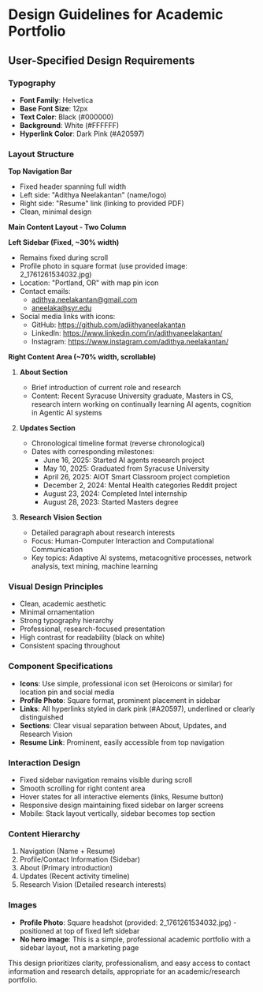 # Design Guidelines for Academic Portfolio

## User-Specified Design Requirements

### Typography
- **Font Family**: Helvetica
- **Base Font Size**: 12px
- **Text Color**: Black (#000000)
- **Background**: White (#FFFFFF)
- **Hyperlink Color**: Dark Pink (#A20597)

### Layout Structure

**Top Navigation Bar**
- Fixed header spanning full width
- Left side: "Adithya Neelakantan" (name/logo)
- Right side: "Resume" link (linking to provided PDF)
- Clean, minimal design

**Main Content Layout - Two Column**

**Left Sidebar (Fixed, ~30% width)**
- Remains fixed during scroll
- Profile photo in square format (use provided image: 2_1761261534032.jpg)
- Location: "Portland, OR" with map pin icon
- Contact emails:
  - adithya.neelakantan@gmail.com
  - aneelaka@syr.edu
- Social media links with icons:
  - GitHub: https://github.com/adiithyaneelakantan
  - LinkedIn: https://www.linkedin.com/in/adithyaneelakantan/
  - Instagram: https://www.instagram.com/adithya.neelakantan/

**Right Content Area (~70% width, scrollable)**

1. **About Section**
   - Brief introduction of current role and research
   - Content: Recent Syracuse University graduate, Masters in CS, research intern working on continually learning AI agents, cognition in Agentic AI systems

2. **Updates Section**
   - Chronological timeline format (reverse chronological)
   - Dates with corresponding milestones:
     - June 16, 2025: Started AI agents research project
     - May 10, 2025: Graduated from Syracuse University
     - April 26, 2025: AIOT Smart Classroom project completion
     - December 2, 2024: Mental Health categories Reddit project
     - August 23, 2024: Completed Intel internship
     - August 28, 2023: Started Masters degree

3. **Research Vision Section**
   - Detailed paragraph about research interests
   - Focus: Human-Computer Interaction and Computational Communication
   - Key topics: Adaptive AI systems, metacognitive processes, network analysis, text mining, machine learning

### Visual Design Principles
- Clean, academic aesthetic
- Minimal ornamentation
- Strong typography hierarchy
- Professional, research-focused presentation
- High contrast for readability (black on white)
- Consistent spacing throughout

### Component Specifications
- **Icons**: Use simple, professional icon set (Heroicons or similar) for location pin and social media
- **Profile Photo**: Square format, prominent placement in sidebar
- **Links**: All hyperlinks styled in dark pink (#A20597), underlined or clearly distinguished
- **Sections**: Clear visual separation between About, Updates, and Research Vision
- **Resume Link**: Prominent, easily accessible from top navigation

### Interaction Design
- Fixed sidebar navigation remains visible during scroll
- Smooth scrolling for right content area
- Hover states for all interactive elements (links, Resume button)
- Responsive design maintaining fixed sidebar on larger screens
- Mobile: Stack layout vertically, sidebar becomes top section

### Content Hierarchy
1. Navigation (Name + Resume)
2. Profile/Contact Information (Sidebar)
3. About (Primary introduction)
4. Updates (Recent activity timeline)
5. Research Vision (Detailed research interests)

### Images
- **Profile Photo**: Square headshot (provided: 2_1761261534032.jpg) - positioned at top of fixed left sidebar
- **No hero image**: This is a simple, professional academic portfolio with a sidebar layout, not a marketing page

This design prioritizes clarity, professionalism, and easy access to contact information and research details, appropriate for an academic/research portfolio.